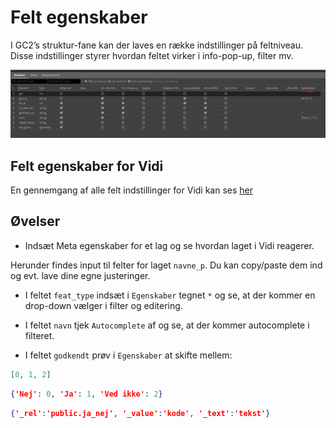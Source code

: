 # Felt egenskaber

I GC2’s struktur-fane kan der laves en række indstillinger på feltniveau. Disse indstillinger styrer hvordan feltet virker i info-pop-up, filter mv.


![GC2 meta](../assets/structur-tab-properties.png)   

## Felt egenskaber for Vidi

En gennemgang af alle felt indstillinger for Vidi kan ses [her](https://vidi.readthedocs.io/en/latest/pages/standard/92_gc2_meta_information.html#gc2-struktur-fanen)


## Øvelser

- Indsæt Meta egenskaber for et lag og se hvordan laget i Vidi reagerer.

Herunder findes input til felter for laget `navne_p`. Du kan copy/paste dem ind og evt. lave dine egne justeringer.

* I feltet `feat_type` indsæt i `Egenskaber` tegnet `*` og se, at der kommer en drop-down vælger i filter og editering.

* I feltet `navn` tjek `Autocomplete` af og se, at der kommer autocomplete i filteret.

* I feltet `godkendt` prøv i `Egenskaber` at skifte mellem:

```json
[0, 1, 2]
```

```json
{'Nej': 0, 'Ja': 1, 'Ved ikke': 2}
```

```json
{'_rel':'public.ja_nej', '_value':'kode', '_text':'tekst'}
```
